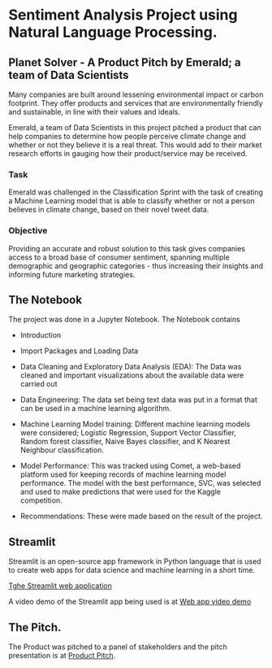 # Sentiment Analysis Project using Natural Language Processing.
## Planet Solver - A Product Pitch by Emerald; a team of Data Scientists
Many companies are built around lessening environmental impact or carbon footprint. They offer products 
and services that are environmentally friendly and sustainable, in line with their values and ideals.

Emerald, a team of Data Scientists in this project pitched a product that can help companies to determine 
how people perceive climate change and whether or not they believe it is a real threat. This would add 
to their market research efforts in gauging how their product/service may be received.

### Task
Emerald was challenged in the Classification Sprint with the task of creating a Machine Learning model 
that is able to classify whether or not a person believes in climate change,  based on their novel tweet data.

### Objective
Providing an accurate and robust solution to this task gives companies access to a broad base of consumer 
sentiment, spanning multiple demographic and geographic categories - thus increasing their insights and 
informing future marketing strategies.

## The Notebook
The project was done in a Jupyter Notebook. The Notebook contains

- Introduction

- Import Packages and Loading Data

- Data Cleaning and Exploratory Data Analysis (EDA): The Data was cleaned and important visualizations about the available data were carried out

- Data Engineering: The data set being text data was put in a format that can be used in a machine learning algorithm.

- Machine Learning Model training: Different machine learning models were considered; Logistic Regression,
  Support Vector Classifier, Random forest classifier, Naive Bayes classifier, and K Nearest Neighbour classification.

- Model Performance: This was tracked using Comet, a web-based platform used for keeping records of machine learning model performance.
  The model with the best performance, SVC, was selected and used to make predictions that were used for the Kaggle competition.

- Recommendations: These were made based on the result of the project.

## Streamlit

Streamlit is an open-source app framework in Python language that is used to create web apps for data science and machine learning in a short time. 

[Tghe Streamlit web application](https://sentiment-analysis-on-climate-change.streamlit.app/)

A video demo of the Streamlit app being used is at [Web app video demo](https://drive.google.com/file/d/1eweMv369ICT-a3ZN4E6qsE9UxlBDqlFs/view?usp=drive_link)

## The Pitch.
The Product was pitched to a panel of stakeholders and the pitch presentation is at [Product Pitch](https://www.canva.com/design/DAFDvHeY0N8/gEwp_FiznbPwkxQt7uqGSQ/edit?utm_content=DAFDvHeY0N8&utm_campaign=designshare&utm_medium=link2&utm_source=sharebutton).
